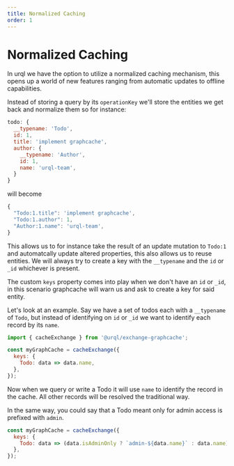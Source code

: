 ```yaml
---
title: Normalized Caching
order: 1
---
```


# Normalized Caching

In urql we have the option to utilize a normalized caching mechanism,
this opens up a world of new features ranging from automatic updates
to offline capabilities.

Instead of storing a query by its `operationKey` we'll store the entities
we get back and normalize them so for instance:

```js
todo: {
  __typename: 'Todo',
  id: 1,
  title: 'implement graphcache',
  author: {
    __typename: 'Author',
    id: 1,
    name: 'urql-team',
  }
}
```

will become

```js
{
  "Todo:1.title": 'implement graphcache',
  "Todo:1.author": 1,
  "Author:1.name": 'urql-team',
}
```

This allows us to for instance take the result of an update mutation to
`Todo:1` and automatcally update altered properties, this also allows us to
reuse entities. We will always try to create a key with the `__typename` and the
`id` or `_id` whichever is present.

The custom `keys` property comes into play when we don't have an `id` or `_id`,
in this scenario graphcache will warn us and ask to create a key for said entity.

Let's look at an example. Say we have a set of todos each with a `__typename`
of `Todo`, but instead of identifying on `id` or `_id` we want to identify
each record by its `name`.

```js
import { cacheExchange } from '@urql/exchange-graphcache'; 

const myGraphCache = cacheExchange({
  keys: {
    Todo: data => data.name,
  },
});
```

Now when we query or write a Todo it will use `name` to identify the record
in the cache. All other records will be resolved the traditional way.

In the same way, you could say that a Todo meant only for admin access is
prefixed with `admin`.

```js
const myGraphCache = cacheExchange({
  keys: {
    Todo: data => (data.isAdminOnly ? `admin-${data.name}` : data.name),
  },
});
```
